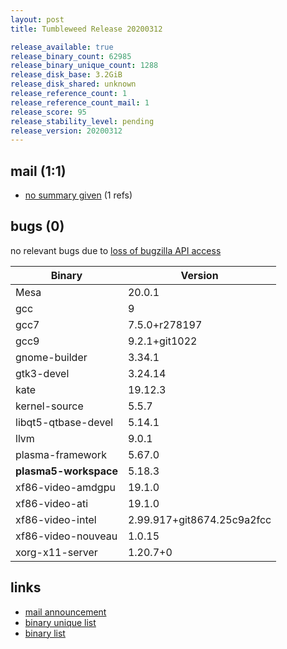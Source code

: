 ```yaml
---
layout: post
title: Tumbleweed Release 20200312

release_available: true
release_binary_count: 62985
release_binary_unique_count: 1288
release_disk_base: 3.2GiB
release_disk_shared: unknown
release_reference_count: 1
release_reference_count_mail: 1
release_score: 95
release_stability_level: pending
release_version: 20200312
---
```


## mail (1:1)

- [no summary given](https://lists.opensuse.org/opensuse-factory/2020-03/msg00162.html) (1 refs)

## bugs (0)

<!--more-->

no relevant bugs due to [loss of bugzilla API access](https://bugzilla.opensuse.org/show_bug.cgi?id=1157722)

Binary | Version
--- | ---
Mesa | 20.0.1
gcc | 9
gcc7 | 7.5.0+r278197
gcc9 | 9.2.1+git1022
gnome-builder | 3.34.1
gtk3-devel | 3.24.14
kate | 19.12.3
kernel-source | 5.5.7
libqt5-qtbase-devel | 5.14.1
llvm | 9.0.1
plasma-framework | 5.67.0
**plasma5-workspace** | 5.18.3
xf86-video-amdgpu | 19.1.0
xf86-video-ati | 19.1.0
xf86-video-intel | 2.99.917+git8674.25c9a2fcc
xf86-video-nouveau | 1.0.15
xorg-x11-server | 1.20.7+0

## links

- [mail announcement](https://lists.opensuse.org/opensuse-factory/2020-03/msg00161.html)
- [binary unique list](http://download.opensuse.org/history/20200312/rpm.unique.list)
- [binary list](http://download.opensuse.org/history/20200312/rpm.list)
